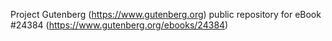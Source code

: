 Project Gutenberg (https://www.gutenberg.org) public repository for eBook #24384 (https://www.gutenberg.org/ebooks/24384)
